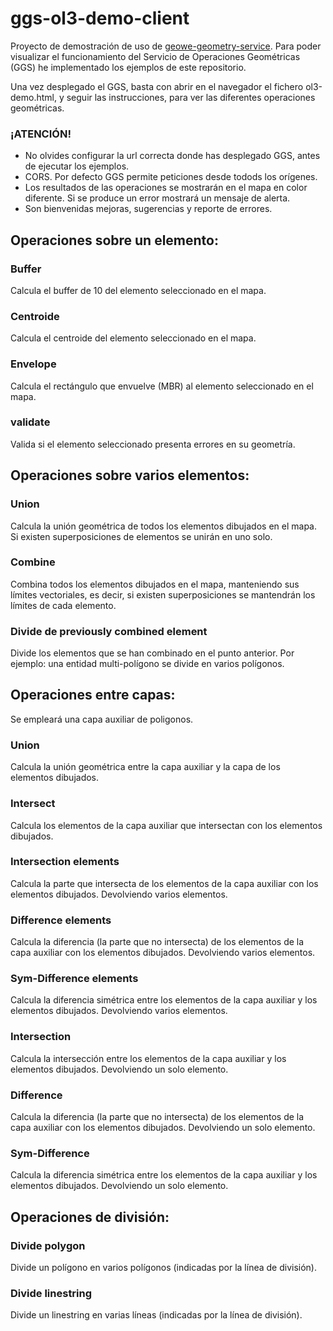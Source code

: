 # ggs-ol3-demo-client
Proyecto de demostración de uso de [geowe-geometry-service](https://github.com/geowe/geowe-geometry-service).
Para poder visualizar el funcionamiento del Servicio de Operaciones Geométricas (GGS) he implementado los ejemplos de este repositorio.

Una vez desplegado el GGS, basta con abrir en el navegador el fichero ol3-demo.html, y seguir las instrucciones, para ver las diferentes operaciones geométricas.

### ¡ATENCIÓN! 
- No olvides configurar la url correcta donde has desplegado GGS, antes de ejecutar los ejemplos.
- CORS.  Por defecto GGS permite peticiones desde todods los orígenes.
- Los resultados de las operaciones se mostrarán en el mapa en color diferente. Si se produce un error mostrará un mensaje de alerta.
- Son bienvenidas mejoras, sugerencias y reporte de errores.

## Operaciones sobre un elemento:

### Buffer
Calcula el buffer de 10 del elemento seleccionado en el mapa.

### Centroide
Calcula el centroide del elemento seleccionado en el mapa.

### Envelope
Calcula el rectángulo que envuelve (MBR) al elemento seleccionado en el mapa.

### validate
Valida si el elemento seleccionado presenta errores en su geometría.


## Operaciones sobre varios elementos:

### Union
Calcula la unión geométrica de todos los elementos dibujados en el mapa. Si existen superposiciones de elementos se unirán en uno solo.

### Combine
Combina todos los elementos dibujados en el mapa, manteniendo sus límites vectoriales, es decir, si existen superposiciones se mantendrán los límites de cada elemento.

### Divide de previously combined element
Divide los elementos que se han combinado en el punto anterior. Por ejemplo: una entidad multi-polígono se divide en varios polígonos.


## Operaciones entre capas:

Se empleará una capa auxiliar de poligonos.

### Union
Calcula la unión geométrica entre la capa auxiliar y la capa de los elementos dibujados.

### Intersect
Calcula los elementos de la capa auxiliar que intersectan con los elementos dibujados.

### Intersection elements
Calcula la parte que intersecta de los elementos de la capa auxiliar con los elementos dibujados. Devolviendo varios elementos.

### Difference elements
Calcula la diferencia (la parte que no intersecta) de los elementos de la capa auxiliar con los elementos dibujados. Devolviendo varios elementos.

### Sym-Difference elements
Calcula la diferencia simétrica entre los elementos de la capa auxiliar y los elementos dibujados. Devolviendo varios elementos.

### Intersection
Calcula la intersección entre los elementos de la capa auxiliar y los elementos dibujados. Devolviendo un solo elemento.

### Difference
Calcula la diferencia (la parte que no intersecta) de los elementos de la capa auxiliar con los elementos dibujados. Devolviendo un solo elemento.

### Sym-Difference
Calcula la diferencia simétrica entre los elementos de la capa auxiliar y los elementos dibujados. Devolviendo un solo elemento.


## Operaciones de división:

### Divide polygon
Divide un polígono en varios polígonos (indicadas por la línea de división).

### Divide linestring
Divide un linestring en varias líneas (indicadas por la línea de división).
